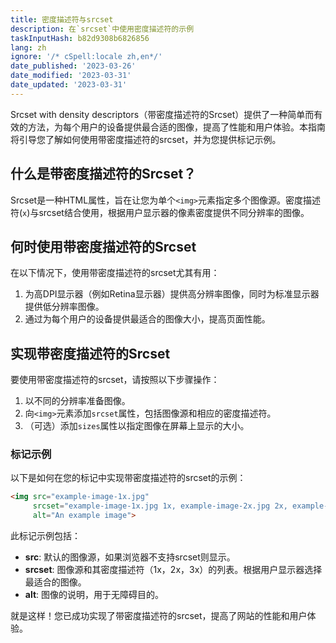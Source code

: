 ```yaml
---
title: 密度描述符与srcset
description: 在`srcset`中使用密度描述符的示例
taskInputHash: b82d9308b6826856
lang: zh
ignore: '/* cSpell:locale zh,en*/'
date_published: '2023-03-26'
date_modified: '2023-03-31'
date_updated: '2023-03-31'
---
```

Srcset with density descriptors（带密度描述符的Srcset）提供了一种简单而有效的方法，为每个用户的设备提供最合适的图像，提高了性能和用户体验。本指南将引导您了解如何使用带密度描述符的srcset，并为您提供标记示例。
## 什么是带密度描述符的Srcset？

Srcset是一种HTML属性，旨在让您为单个`<img>`元素指定多个图像源。密度描述符(`x`)与srcset结合使用，根据用户显示器的像素密度提供不同分辨率的图像。
## 何时使用带密度描述符的Srcset

在以下情况下，使用带密度描述符的srcset尤其有用：
1. 为高DPI显示器（例如Retina显示器）提供高分辨率图像，同时为标准显示器提供低分辨率图像。
2. 通过为每个用户的设备提供最适合的图像大小，提高页面性能。
## 实现带密度描述符的Srcset

要使用带密度描述符的srcset，请按照以下步骤操作：
1. 以不同的分辨率准备图像。
2. 向`<img>`元素添加`srcset`属性，包括图像源和相应的密度描述符。
3. （可选）添加`sizes`属性以指定图像在屏幕上显示的大小。
### 标记示例

以下是如何在您的标记中实现带密度描述符的srcset的示例：

```html
<img src="example-image-1x.jpg"
     srcset="example-image-1x.jpg 1x, example-image-2x.jpg 2x, example-image-3x.jpg 3x"
     alt="An example image">
```



此标记示例包括： 
- **src**: 默认的图像源，如果浏览器不支持srcset则显示。
- **srcset**: 图像源和其密度描述符（1x，2x，3x）的列表。根据用户显示器选择最适合的图像。
- **alt**: 图像的说明，用于无障碍目的。

就是这样！您已成功实现了带密度描述符的srcset，提高了网站的性能和用户体验。
